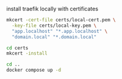 install traefik locally with certificates

```sh
mkcert -cert-file certs/local-cert.pem \
  -key-file certs/local-key.pem \
  "app.localhost" "*.app.localhost" \
  "domain.local" "*.domain.local"

cd certs
mkcert -install

cd ..
docker compose up -d 
```
